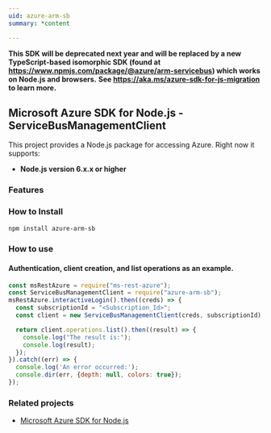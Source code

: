 ```yaml
---
uid: azure-arm-sb
summary: *content

---
```

**This SDK will be deprecated next year and will be replaced by a new TypeScript-based isomorphic SDK (found at https://www.npmjs.com/package/@azure/arm-servicebus) which works on Node.js and browsers.**
**See https://aka.ms/azure-sdk-for-js-migration to learn more.**
## Microsoft Azure SDK for Node.js - ServiceBusManagementClient

This project provides a Node.js package for accessing Azure. Right now it supports:
- **Node.js version 6.x.x or higher**

### Features


### How to Install

```bash
npm install azure-arm-sb
```

### How to use

#### Authentication, client creation, and list operations as an example.

```javascript
const msRestAzure = require("ms-rest-azure");
const ServiceBusManagementClient = require("azure-arm-sb");
msRestAzure.interactiveLogin().then((creds) => {
  const subscriptionId = "<Subscription_Id>";
  const client = new ServiceBusManagementClient(creds, subscriptionId);

  return client.operations.list().then((result) => {
    console.log("The result is:");
    console.log(result);
  });
}).catch((err) => {
  console.log('An error occurred:');
  console.dir(err, {depth: null, colors: true});
});
```
### Related projects

- [Microsoft Azure SDK for Node.js](https://github.com/Azure/azure-sdk-for-node)
